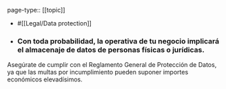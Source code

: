 page-type:: [[topic]]

- #[[Legal/Data protection]]

- ### Con toda probabilidad, la operativa de tu negocio implicará el almacenaje de datos de personas físicas o jurídicas.

Asegúrate de cumplir con el Reglamento General de Protección de Datos, ya que las multas por incumplimiento pueden suponer importes económicos elevadísimos.



